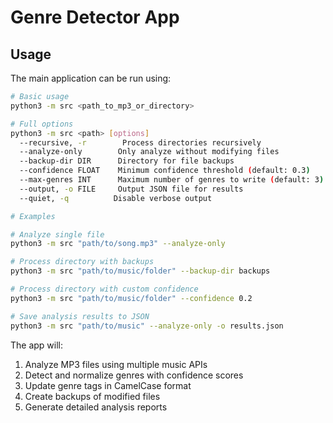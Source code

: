# Genre Detector App

## Usage

The main application can be run using:

```bash
# Basic usage
python3 -m src <path_to_mp3_or_directory>

# Full options
python3 -m src <path> [options]
  --recursive, -r        Process directories recursively
  --analyze-only        Only analyze without modifying files
  --backup-dir DIR      Directory for file backups
  --confidence FLOAT    Minimum confidence threshold (default: 0.3)
  --max-genres INT      Maximum number of genres to write (default: 3)
  --output, -o FILE     Output JSON file for results
  --quiet, -q          Disable verbose output

# Examples

# Analyze single file
python3 -m src "path/to/song.mp3" --analyze-only

# Process directory with backups
python3 -m src "path/to/music/folder" --backup-dir backups

# Process directory with custom confidence
python3 -m src "path/to/music/folder" --confidence 0.2

# Save analysis results to JSON
python3 -m src "path/to/music" --analyze-only -o results.json
```

The app will:
1. Analyze MP3 files using multiple music APIs
2. Detect and normalize genres with confidence scores
3. Update genre tags in CamelCase format
4. Create backups of modified files
5. Generate detailed analysis reports
